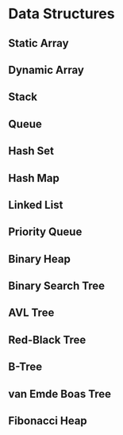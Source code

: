 # Data Structures

## Static Array

## Dynamic Array

## Stack

## Queue

## Hash Set

## Hash Map

## Linked List

## Priority Queue

## Binary Heap

## Binary Search Tree

## AVL Tree

## Red-Black Tree

## B-Tree

## van Emde Boas Tree

## Fibonacci Heap

